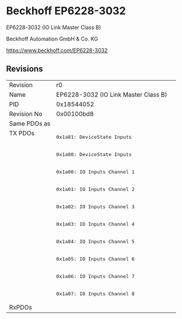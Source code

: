 # Beckhoff EP6228-3032

EP6228-3032 (IO Link Master Class B)

Beckhoff Automation GmbH & Co. KG

https://www.beckhoff.com/EP6228-3032

## Revisions
<table>
<tr>
<td>Revision</td>
<td>r0</td>
</tr>
<tr>
<td>Name</td>
<td>EP6228-3032 (IO Link Master Class B)</td>
</tr>
<tr>
<td>PID</td>
<td>0x18544052</td>
</tr>
<tr>
<td>Revision No</td>
<td>0x00100bd8</td>
</tr>
<tr>
<td>Same PDOs as</td>
<td></td>
</tr>
<tr>
<td rowspan=10 valign=top>TX PDOs</td>
<td><pre>0x1a81: DeviceState Inputs</pre></td>
<td></td>
</tr>
<tr>
<td><pre>0x1a80: DeviceState Inputs</pre></td>
</tr>
<tr>
<td><pre>0x1a00: IO Inputs Channel 1</pre></td>
</tr>
<tr>
<td><pre>0x1a01: IO Inputs Channel 2</pre></td>
</tr>
<tr>
<td><pre>0x1a02: IO Inputs Channel 3</pre></td>
</tr>
<tr>
<td><pre>0x1a03: IO Inputs Channel 4</pre></td>
</tr>
<tr>
<td><pre>0x1a04: IO Inputs Channel 5</pre></td>
</tr>
<tr>
<td><pre>0x1a05: IO Inputs Channel 6</pre></td>
</tr>
<tr>
<td><pre>0x1a06: IO Inputs Channel 7</pre></td>
</tr>
<tr>
<td><pre>0x1a07: IO Inputs Channel 8</pre></td>
</tr>
<tr>
<td>RxPDOs</td>
<td></td>
</tr>
</table>
